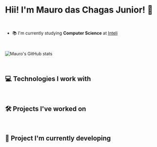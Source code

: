 # Hii! I'm Mauro das Chagas Junior! 👋

<!--
<img src=https://tenor.com/pt-PT/view/working-from-home-computer-homework-gif-13271998 alt="Gif maneirinho">
-->

<br>

- 📚 I'm currently studying **Computer Science** at [Inteli](https://www.bing.com/search?q=inteli&gs_lcrp=EgZjaHJvbWUqBggAEEUYOzIGCAAQRRg7MgYIARAAGEAyBggCEEUYOzIGCAMQABhAMgYIBBAAGEAyBggFEEUYPDIGCAYQRRg8MgYIBxBFGDwyBggIEEUYPNIBCDExNDBqMGoxqAIAsAIA&FORM=ANAB01&PC=U531)

<!--
- 🌱 I’m currently learning **Java** 
- 👯 I’m looking to collaborate on ...
- 🤔 I’m looking for help with ...
- 📫 How to reach me: ...
- ⚡ Fun fact: ...
-->

<br>

![Mauro's GitHub stats](https://github-readme-stats.vercel.app/api?username=maurochagas&show_icons=true&theme=dracula)

<br>

## 💻 Technologies I work with

<br>

## 🛠 Projects I've worked on

<br>

## 🔧 Project I'm currently developing

<br>

<!--
![Top Langs](https://github-readme-stats.vercel.app/api/top-langs/?username=maurochagas&hide_progress=true)
-->
